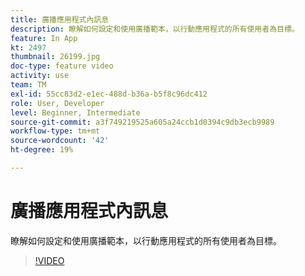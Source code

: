 ```yaml
---
title: 廣播應用程式內訊息
description: 瞭解如何設定和使用廣播範本，以行動應用程式的所有使用者為目標。
feature: In App
kt: 2497
thumbnail: 26199.jpg
doc-type: feature video
activity: use
team: TM
exl-id: 55cc83d2-e1ec-488d-b36a-b5f8c96dc412
role: User, Developer
level: Beginner, Intermediate
source-git-commit: a3f749219525a605a24ccb1d0394c9db3ecb9989
workflow-type: tm+mt
source-wordcount: '42'
ht-degree: 19%

---
```


# 廣播應用程式內訊息

瞭解如何設定和使用廣播範本，以行動應用程式的所有使用者為目標。

>[!VIDEO](https://video.tv.adobe.com/v/26199?quality=12&learn=on)
